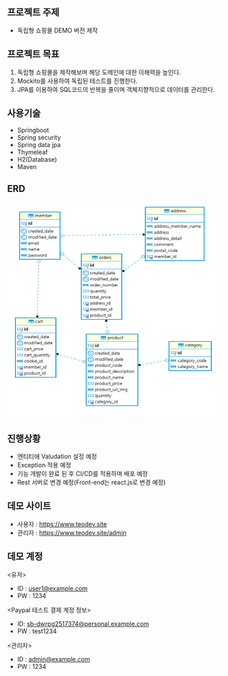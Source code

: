 ## 프로젝트 주제
- 독립형 쇼핑몰 DEMO 버전 제작   
   
## 프로젝트 목표
1. 독립형 쇼핑몰을 제작해보며 해당 도메인에 대한 이해력을 높인다.
2. Mockito를 사용하여 독립된 테스트를 진행한다.
3. JPA를 이용하여 SQL코드의 반복을 줄이며 객체지향적으로 데이터를 관리한다.

## 사용기술
- Springboot
- Spring security
- Spring data jpa
- Thymeleaf
- H2(Database)
- Maven   

## ERD
<img src="https://raw.githubusercontent.com/wenodev/DEMO/master/img/teoshoperd.PNG" width="500px" height="500px"></img>   

## 진행상황
- 엔티티에 Valudation 설정 예정
- Exception 적용 예정
- 기능 개발이 완료 된 후 CI/CD를 적용하며 배포 예정
- Rest 서버로 변경 예정(Front-end는 react.js로 변경 예정)


## 데모 사이트
- 사용자 : https://www.teodev.site   
- 관리자 : https://www.teodev.site/admin

## 데모 계정
<유저>   
- ID : user1@example.com
- PW : 1234

<Paypal 테스트 결제 계정 정보>
- ID: sb-dwrpg2517374@personal.example.com
- PW : test1234

<관리자>   
- ID : admin@example.com
- PW : 1234


